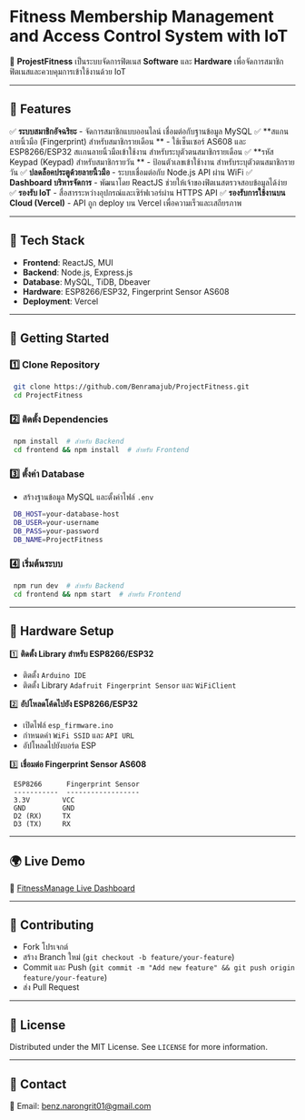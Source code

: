 # Fitness Membership Management and Access Control System with IoT

🚀 **ProjestFitness** เป็นระบบจัดการฟิตเนส **Software** และ **Hardware** เพื่อจัดการสมาชิกฟิตเนสและควบคุมการเข้าใช้งานด้วย IoT

---

## 🎯 **Features**
✅ **ระบบสมาชิกอัจฉริยะ** - จัดการสมาชิกแบบออนไลน์ เชื่อมต่อกับฐานข้อมูล MySQL
✅ **สแกนลายนิ้วมือ (Fingerprint) สำหรับสมาชิกรายเดือน ** - ใช้เซ็นเซอร์ AS608 และ ESP8266/ESP32 สเเกนลายนิ้วมือเข้าใช้งาน สำหรับระบุตัวตนสมาชิกรายเดือน
✅ **รหัส Keypad (Keypad) สำหรับสมาชิกรายวัน ** - ป้อนตัวเลขเข้าใช้างาน สำหรับระบุตัวตนสมาชิกรายวัน
✅ **ปลดล็อคประตูด้วยลายนิ้วมือ** - ระบบเชื่อมต่อกับ Node.js API ผ่าน WiFi
✅ **Dashboard บริหารจัดการ** - พัฒนาโดย ReactJS ช่วยให้เจ้าของฟิตเนสตรวจสอบข้อมูลได้ง่าย
✅ **รองรับ IoT** - สื่อสารระหว่างอุปกรณ์และเซิร์ฟเวอร์ผ่าน HTTPS API
✅ **รองรับการใช้งานบน Cloud (Vercel)** - API ถูก deploy บน Vercel เพื่อความเร็วและเสถียรภาพ

---

## 🔧 **Tech Stack**
- **Frontend**: ReactJS, MUI
- **Backend**: Node.js, Express.js
- **Database**: MySQL, TiDB, Dbeaver
- **Hardware**: ESP8266/ESP32, Fingerprint Sensor AS608
- **Deployment**: Vercel

---

## 🚀 **Getting Started**
### 1️⃣ **Clone Repository**
```sh
 git clone https://github.com/Benramajub/ProjectFitness.git
 cd ProjectFitness
```

### 2️⃣ **ติดตั้ง Dependencies**
```sh
 npm install  # สำหรับ Backend
 cd frontend && npm install  # สำหรับ Frontend
```

### 3️⃣ **ตั้งค่า Database**
- สร้างฐานข้อมูล MySQL และตั้งค่าไฟล์ `.env`
```sh
 DB_HOST=your-database-host
 DB_USER=your-username
 DB_PASS=your-password
 DB_NAME=ProjectFitness
```

### 4️⃣ **เริ่มต้นระบบ**
```sh
 npm run dev  # สำหรับ Backend
 cd frontend && npm start  # สำหรับ Frontend
```

---

## 📡 **Hardware Setup**
1️⃣ **ติดตั้ง Library สำหรับ ESP8266/ESP32**
- ติดตั้ง `Arduino IDE`
- ติดตั้ง Library `Adafruit Fingerprint Sensor` และ `WiFiClient`

2️⃣ **อัปโหลดโค้ดไปยัง ESP8266/ESP32**
- เปิดไฟล์ `esp_firmware.ino`
- กำหนดค่า `WiFi SSID` และ `API URL`
- อัปโหลดไปยังบอร์ด ESP

3️⃣ **เชื่อมต่อ Fingerprint Sensor AS608**
```plaintext
 ESP8266      Fingerprint Sensor
 -----------  ------------------
 3.3V        VCC
 GND         GND
 D2 (RX)     TX
 D3 (TX)     RX
```

---

## 🌍 **Live Demo**
🔗 [FitnessManage Live Dashboard](https://frontend-gilt-pi-73.vercel.app/)

---

## 🤝 **Contributing**
- Fork โปรเจกต์
- สร้าง Branch ใหม่ (`git checkout -b feature/your-feature`)
- Commit และ Push (`git commit -m "Add new feature" && git push origin feature/your-feature`)
- ส่ง Pull Request

---

## 📜 **License**
Distributed under the MIT License. See `LICENSE` for more information.

---

## 💬 **Contact**
📧 Email: benz.narongrit01@gmail.com

